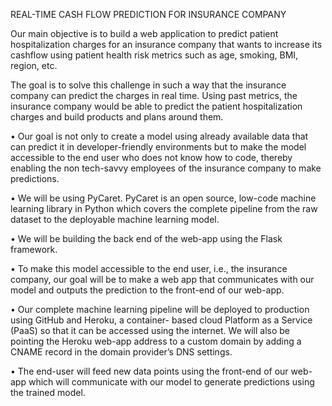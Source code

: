 REAL-TIME CASH FLOW PREDICTION FOR INSURANCE COMPANY

Our main objective is to build a web application to predict patient hospitalization charges for an insurance company that wants to increase its cashflow using patient health risk metrics such as age, smoking, BMI, region, etc.

The goal is to solve this challenge in such a way that the insurance company can predict the charges in real time. Using past metrics, the insurance company would be able to predict the patient hospitalization charges and build products and plans around them.

•	Our goal is not only to create a model using already available data that can predict it in developer-friendly environments but to make the model accessible to the end user who does not know how to code, thereby enabling the non tech-savvy employees of the insurance company to make predictions.

•	We will be using PyCaret. PyCaret is an open source, low-code machine learning library in Python which covers the complete pipeline from the raw dataset to the deployable machine learning model.

•	We will be building the back end of the web-app using the Flask framework.

•	To make this model accessible to the end user, i.e., the insurance company, our goal will be to make a web app that communicates with our model and outputs the prediction to the front-end of our web-app. 

•	Our complete machine learning pipeline will be deployed to production using GitHub and Heroku, a container- based cloud Platform as a Service (PaaS) so that it can be accessed using the internet. We will also be pointing the Heroku web-app address to a custom domain by adding a CNAME record in the domain provider’s DNS settings.

•	The end-user will feed new data points using the front-end of our web-app which will communicate with our model to generate predictions using the trained model.

